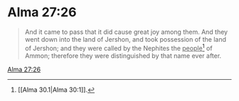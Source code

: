 # Alma 27:26

> And it came to pass that it did cause great joy among them. And they went down into the land of Jershon, and took possession of the land of Jershon; and they were called by the Nephites the <u>people</u>[^a] of Ammon; therefore they were distinguished by that name ever after.

[Alma 27:26](https://www.churchofjesuschrist.org/study/scriptures/bofm/alma/27?lang=eng&id=p26#p26)


[^a]: [[Alma 30.1|Alma 30:1]].  
